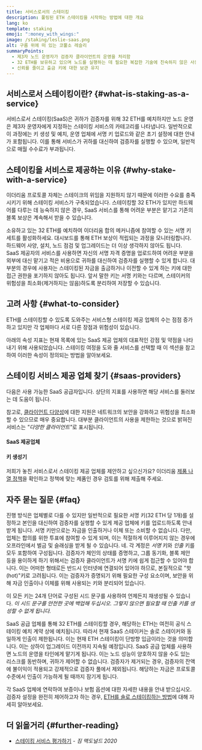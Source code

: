 ```yaml
---
title: 서비스로서의 스테이킹
description: 풀링된 ETH 스테이킹을 시작하는 방법에 대한 개요
lang: ko
template: staking
emoji: ":money_with_wings:"
image: /staking/leslie-saas.png
alt: 구름 위에 떠 있는 코뿔소 레슬리
summaryPoints:
  - 제3자 노드 운영자가 검증자 클라이언트의 운영을 처리함
  - 32 ETH를 보유하고 있으며 노드를 실행하는 데 필요한 복잡한 기술에 친숙하지 않은 사용자에게 탁월한 옵션
  - 신뢰를 줄이고 출금 키에 대한 보관 유지
---
```


## 서비스로서 스테이킹이란? {#what-is-staking-as-a-service}

서비스로서 스테이킹(SaaS)은 귀하가 검증자를 위해 32 ETH를 예치하지만 노드 운영은 제3자 운영자에게 지정하는 스테이킹 서비스의 카테고리를 나타냅니다. 일반적으로 이 과정에는 키 생성 및 예치, 운영 업체에 서명 키 업로드와 같은 초기 설정에 대한 안내가 포함됩니다. 이를 통해 서비스가 귀하를 대신하여 검증자를 실행할 수 있으며, 일반적으로 매월 수수료가 부과됩니다.

## 스테이킹을 서비스로 제공하는 이유 {#why-stake-with-a-service}

이더리움 프로토콜 자체는 스테이크의 위임을 지원하지 않기 때문에 이러한 수요를 충족시키기 위해 스테이킹 서비스가 구축되었습니다. 스테이킹할 32 ETH가 있지만 하드웨어를 다루는 데 능숙하지 않은 경우, SaaS 서비스를 통해 어려운 부분은 맡기고 기존의 블록 보상은 계속해서 받을 수 있습니다.

<CardGrid>
  <Card title="내 검증자" emoji=":desktop_computer:">
    소유하고 있는 32 ETH를 예치하여 이더리움 합의 메커니즘에 참여할 수 있는 서명 키 세트를 활성화하세요. 대시보드를 통해 ETH 보상이 적립되는 과정을 모니터링합니다.
  </Card>
  <Card title="쉽게 시작하기" emoji="🏁">
    하드웨어 사양, 설치, 노드 점검 및 업그레이드는 더 이상 생각하지 않아도 됩니다.
    SaaS 제공자의 서비스를 사용하면 자신의 서명 자격 증명을 업로드하여 어려운 부분을 외부에 대신 맡기고 적은 비용으로 귀하를 대신하여 검증자를 실행할 수 있게 합니다.
  </Card>
  <Card title="리스크 줄이기" emoji=":shield:">
    대부분의 경우에 사용자는 스테이킹된 자금을 출금하거나 이전할 수 있게 하는 키에 대한 접근 권한을 포기하지 않아도 됩니다. 앞서 말한 키는 서명 키와는 다르며, 스테이커의 위험성을 최소화(제거하지는 않음)하도록 분리하여 저장할 수 있습니다.
  </Card>
</CardGrid>

<StakingComparison page="saas" />

## 고려 사항 {#what-to-consider}

ETH를 스테이킹할 수 있도록 도와주는 서비스형 스테이킹 제공 업체의 수는 점점 증가하고 있지만 각 업체마다 서로 다른 장점과 위험성이 있습니다.

아래의 속성 지표는 현재 목록에 있는 SaaS 제공 업체의 대표적인 강점 및 약점을 나타내기 위해 사용되었습니다. 스테이킹 여정을 도와 줄 서비스를 선택할 때 이 섹션을 참고하여 이러한 속성이 정의되는 방법을 알아보세요.

<StakingConsiderations page="saas" />

## 스테이킹 서비스 제공 업체 찾기 {#saas-providers}

다음은 사용 가능한 SaaS 공급자입니다. 상단의 지표를 사용하면 해당 서비스를 둘러보는 데 도움이 됩니다.

<InfoBanner emoji="⚠️" isWarning>
참고로, <a href="/developers/docs/nodes-and-clients/client-diversity/">클라이언트 다양성</a>에 대한 지원은 네트워크의 보안을 강화하고 위험성을 최소화할 수 있으므로 매우 중요합니다. 대부분 클라이언트의 사용을 제한하는 것으로 밝혀진 서비스는 <em style={{ textTransform: "uppercase" }}>"다양한 클라이언트"</em>로 표시됩니다.
</InfoBanner>

#### SaaS 제공업체

<StakingProductsCardGrid category="saas" />

#### 키 생성기

<StakingProductsCardGrid category="keyGen" />

저희가 놓친 서비스로서 스테이킹 제공 업체를 제안하고 싶으신가요? 이더리움 [제품 나열 정책](/contributing/adding-staking-products/)을 확인하고 정책에 맞는 제품인 경우 검토를 위해 제출해 주세요.

## 자주 묻는 질문 {#faq}

<ExpandableCard title="내 키는 누가 보유하나요?" eventCategory="SaasStaking" eventName="clicked who holds my keys">
  진행 방식은 업체별로 다를 수 있지만 일반적으로 필요한 서명 키(32 ETH 당 1개)를 설정하고 본인을 대신하여 검증자를 실행할 수 있게 제공 업체에 키를 업로드하도록 안내받게 됩니다. 서명 키만으로는 자금을 인출하거나 이체 또는 소비할 수 없습니다. 다만, 업체는 합의를 위한 투표에 참여할 수 있게 되며, 이는 적절하게 이루어지지 않는 경우에 오프라인에서 벌금 및 슬래싱을 받게 될 수 있습니다.
</ExpandableCard>

<ExpandableCard title="그래서 2개의 키가 있다는 것인가요?" eventCategory="SaasStaking" eventName="clicked so there are two sets of keys">
네. 각 계정은 <em>서명</em> 키와 <em>인출</em> 키를 모두 포함하여 구성됩니다. 검증자가 체인의 상태를 증명하고, 그룹 동기화, 블록 제안 등을 용이하게 하기 위해서는 검증자 클라이언트가 서명 키에 쉽게 접근할 수 있어야 합니다. 이는 어떠한 형태로든 반드시 인터넷에 연결되어 있어야 하므로, 본질적으로 "핫(hot)"키로 고려됩니다. 이는 검증자가 증명되기 위해 필요한 구성 요소이며, 보안을 위해 자금 인출이나 이체를 위해 사용되는 키와 분리되어 있습니다.

이 모든 키는 24개 단어로 구성된 시드 문구를 사용하여 언제든지 재생성될 수 있습니다. <em>이 시드 문구를 안전한 곳에 백업해 두십시오. 그렇지 않으면 필요할 때 인출 키를 생성할 수 없게 됩니다.</em>
</ExpandableCard>

<ExpandableCard title="인출은 언제 할 수 있나요?" eventCategory="SaasStaking" eventName="clicked when can I withdraw">
  SaaS 공급 업체를 통해 32 ETH를 스테이킹할 경우, 해당하는 ETH는 여전히 공식 스테이킹 예치 계약 상에 예치됩니다. 따라서 현재 SaaS 스테이커는 솔로 스테이커와 동일하게 인출이 제한됩니다. 이는 현재 ETH 스테이킹이 단방향 입금이라는 것을 의미합니다. 이는 상하이 업그레이드 이전까지 지속될 예정입니다.
</ExpandableCard>

<ExpandableCard title="슬래싱을 당하면 어떻게 되나요?" eventCategory="SaasStaking" eventName="clicked what happens if I get slashed">
SaaS 공급 업체를 사용하면 노드의 운영을 타인에게 맡기게 됩니다. 이는 노드 성능이 양호하지 않을 수도 있는 리스크를 동반하며, 귀하가 제어할 수 없습니다. 검증자가 제거되는 경우, 검증자의 잔액에 불이익이 적용되고 강제적으로 검증자 풀에서 제외됩니다. 해당하는 자금은 프로토콜 수준에서 인출이 가능하게 될 때까지 잠기게 됩니다.

각 SaaS 업체에 연락하여 보증이나 보험 옵션에 대한 자세한 내용을 안내 받으십시오. 검증자 설정을 완전히 제어하고자 하는 경우, <a href="/staking/solo/">ETH를 솔로 스테이킹하는 방법</a>에 대해 자세히 알아보세요.
</ExpandableCard>

## 더 읽을거리 {#further-reading}

- [스테이킹 서비스 평가하기](https://www.attestant.io/posts/evaluating-staking-services/) - _짐 맥도널드 2020_
